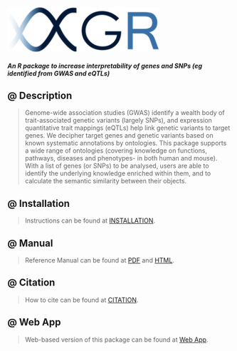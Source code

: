 <a href="./README.md"><IMG src="./inst/XGR.logo.png" height="100px" id="logo"></a>

#### *An R package to increase interpretability of genes and SNPs (eg identified from GWAS and eQTLs)*

## @ Description
> Genome-wide association studies (GWAS) identify a wealth body of trait-associated genetic variants (largely SNPs), and expression quantitative trait mappings (eQTLs) help link genetic variants to target genes. We decipher target genes and genetic variants based on known systematic annotations by ontologies. This package supports a wide range of ontologies (covering knowledge on functions, pathways, diseases and phenotypes- in both human and mouse). With a list of genes (or SNPs) to be analysed, users are able to identify the underlying knowledge enriched within them, and to calculate the semantic similarity between their objects.

## @ Installation
> Instructions can be found at [INSTALLATION](./inst/INSTALLATION.md).

## @ Manual
> Reference Manual can be found at [PDF](./vignettes/XGR_reference.pdf) and [HTML](./vignettes/HTML.md).

## @ Citation
> How to cite can be found at [CITATION](./inst/CITATIONS.md).

## @ Web App
> Web-based version of this package can be found at [Web App](http://galahad.well.ox.ac.uk/XGR). 
